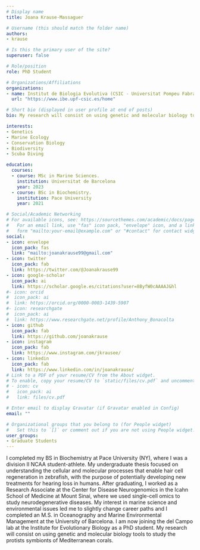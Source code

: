 ```yaml
---
# Display name
title: Joana Krause-Massaguer

# Username (this should match the folder name)
authors:
- krause

# Is this the primary user of the site?
superuser: false

# Role/position
role: PhD Student

# Organizations/Affiliations
organizations:
- name: Institut de Biologia Evolutiva (CSIC - Universitat Pompeu Fabra)
  url: "https://www.ibe.upf-csic.es/home"

# Short bio (displayed in user profile at end of posts)
bio: My research will consist on using genetic and molecular biology tools coupled with imaging to study the protists symbionts of Mediterranean corals.

interests:
- Genetics
- Marine Ecology
- Conservation Biology
- Biodiversity
- Scuba Diving

education:
  courses:
  - course: MSc in Marine Sciences.
    institution: Universitat de Barcelona
    year: 2023
  - course: BSc in Biochemistry.
    institution: Pace University
    year: 2021

# Social/Academic Networking
# For available icons, see: https://sourcethemes.com/academic/docs/page-builder/#icons
#   For an email link, use "fas" icon pack, "envelope" icon, and a link in the
#   form "mailto:your-email@example.com" or "#contact" for contact widget.
social:
- icon: envelope
  icon_pack: fas
  link: "mailto:joanakrause99@gmail.com"
- icon: twitter
  icon_pack: fab
  link: https://twitter.com/@Joanakrause99
- icon: google-scholar
  icon_pack: ai
  link: https://scholar.google.es/citations?user=8ByfW0cAAAAJ&hl
#- icon: orcid
#  icon_pack: ai
#  link: https://orcid.org/0000-0003-1439-5907
#- icon: researchgate
#  icon_pack: ai
#  link: https://www.researchgate.net/profile/Anthony_Bonacolta
- icon: github
  icon_pack: fab
  link: https://github.com/joanakrause
- icon: instagram
  icon_pack: fab
  link: https://www.instagram.com/jkrausee/
- icon: linkedin
  icon_pack: fab
  link: https://www.linkedin.com/in/joanakrause/
# Link to a PDF of your resume/CV from the About widget.
# To enable, copy your resume/CV to `static/files/cv.pdf` and uncomment the lines below.
# - icon: cv
#   icon_pack: ai
#   link: files/cv.pdf

# Enter email to display Gravatar (if Gravatar enabled in Config)
email: ""

# Organizational groups that you belong to (for People widget)
#   Set this to `[]` or comment out if you are not using People widget.
user_groups:
- Graduate Students
---
```


I completed my BS in Biochemistry at Pace University (NY), where I was a division II NCAA student-athlete. My undergraduate thesis focused on understanding the cellular and molecular processes that enable hair cell regeneration in zebrafish, with the purpose of potentially developing new treatments for hearing loss in humans. After graduating, I worked as a Research Associate at the Center for Disease Neurogenomics in the Icahn School of Medicine at Mount Sinai, where we used single-cell omics to study neurodegenerative diseases. My interest in marine science and environmental issues led me to slightly change career paths and I  completed an M.S. in Oceanography and Marine Environmental Management at the University of Barcelona. I am now joining the del Campo lab at the Institute for Evolutionary Biology as a PhD student. My research will consist on using genetic and molecular biology tools to study the protists symbionts of Mediterranean corals.
